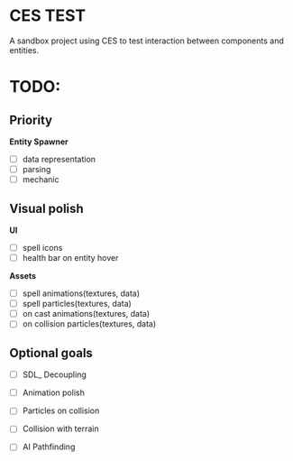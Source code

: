 # CES TEST
A sandbox project using CES to test interaction between components and entities.

# TODO:
## Priority
**Entity Spawner**
 - [ ] data representation
 - [ ] parsing
 - [ ] mechanic

## Visual polish
**UI**
 - [ ] spell icons
 - [ ] health bar on entity hover

**Assets**
 - [ ] spell animations(textures, data)
 - [ ] spell particles(textures, data)
 - [ ] on cast animations(textures, data)
 - [ ] on collision particles(textures, data)

## Optional goals
 - [ ] SDL_ Decoupling
 - [ ] Animation polish
 - [ ] Particles on collision
 - [ ] Collision with terrain
 - [ ] AI Pathfinding

